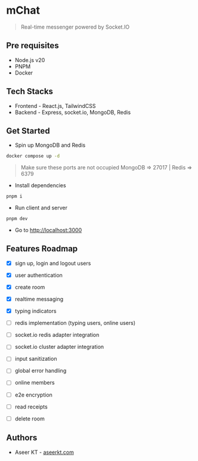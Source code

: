 # mChat

> Real-time messenger powered by Socket.IO


## Pre requisites

- Node.js v20
- PNPM
- Docker

## Tech Stacks

- Frontend - React.js, TailwindCSS
- Backend - Express, socket.io, MongoDB, Redis

## Get Started

- Spin up MongoDB and Redis
```bash
docker compose up -d
```

> Make sure these ports are not occupied
> MongoDB => 27017 | Redis => 6379

- Install dependencies
```bash
pnpm i
```

- Run client and server
```bash
pnpm dev
```
- Go to [http://localhost:3000](http://localhost:3000)

## Features Roadmap

- [x] sign up, login and logout users
- [x] user authentication
- [x] create room
- [x] realtime messaging
- [x] typing indicators
- [ ] redis implementation (typing users, online users)
- [ ] socket.io redis adapter integration
- [ ] socket.io cluster adapter integration
- [ ] input sanitization 
- [ ] global error handling
- [ ] online members
- [ ] e2e encryption
- [ ] read receipts
- [ ] delete room


## Authors

- Aseer KT - [aseerkt.com](https://aseerkt.com)